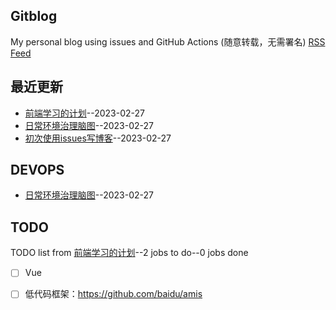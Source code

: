 ## Gitblog
My personal blog using issues and GitHub Actions (随意转载，无需署名)
[RSS Feed](https://raw.githubusercontent.com/EasonAssassin/blog_with_issues/main/feed.xml)
## 最近更新
- [前端学习的计划](https://github.com/EasonAssassin/blog_with_issues/issues/3)--2023-02-27
- [日常环境治理脑图](https://github.com/EasonAssassin/blog_with_issues/issues/2)--2023-02-27
- [初次使用issues写博客](https://github.com/EasonAssassin/blog_with_issues/issues/1)--2023-02-27
## DEVOPS
- [日常环境治理脑图](https://github.com/EasonAssassin/blog_with_issues/issues/2)--2023-02-27
## TODO
TODO list from [前端学习的计划](https://github.com/EasonAssassin/blog_with_issues/issues/3)--2 jobs to do--0 jobs done
- [ ] Vue
- [ ] 低代码框架：https://github.com/baidu/amis

